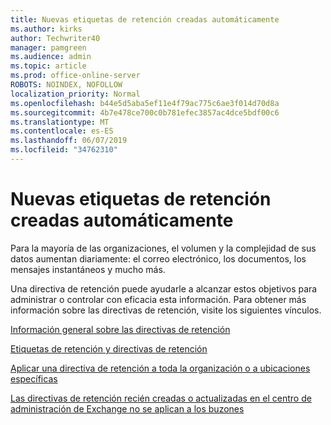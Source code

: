 ```yaml
---
title: Nuevas etiquetas de retención creadas automáticamente
ms.author: kirks
author: Techwriter40
manager: pamgreen
ms.audience: admin
ms.topic: article
ms.prod: office-online-server
ROBOTS: NOINDEX, NOFOLLOW
localization_priority: Normal
ms.openlocfilehash: b44e5d5aba5ef11e4f79ac775c6ae3f014d70d8a
ms.sourcegitcommit: 4b7e478ce700c0b781efec3857ac4dce5bdf00c6
ms.translationtype: MT
ms.contentlocale: es-ES
ms.lasthandoff: 06/07/2019
ms.locfileid: "34762310"
---
```

# <a name="new-retention-labels-created-automatically"></a>Nuevas etiquetas de retención creadas automáticamente

Para la mayoría de las organizaciones, el volumen y la complejidad de sus datos aumentan diariamente: el correo electrónico, los documentos, los mensajes instantáneos y mucho más.

Una directiva de retención puede ayudarle a alcanzar estos objetivos para administrar o controlar con eficacia esta información. Para obtener más información sobre las directivas de retención, visite los siguientes vínculos.

[Información general sobre las directivas de retención](https://docs.microsoft.com/office365/securitycompliance/retention-policies)

[Etiquetas de retención y directivas de retención](https://docs.microsoft.com/exchange/security-and-compliance/messaging-records-management/retention-tags-and-policies)

[Aplicar una directiva de retención a toda la organización o a ubicaciones específicas](https://docs.microsoft.com/office365/securitycompliance/retention-policies#applying-a-retention-policy-to-an-entire-organization-or-specific-locations)

[Las directivas de retención recién creadas o actualizadas en el centro de administración de Exchange no se aplican a los buzones](https://docs.microsoft.com/alchemyinsights/retention-policies-in-exchange-admin-center-not-working)

